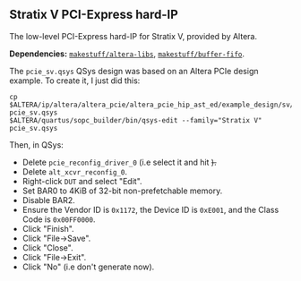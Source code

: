 ## Stratix V PCI-Express hard-IP
The low-level PCI-Express hard-IP for Stratix V, provided by Altera.

**Dependencies:** [`makestuff/altera-libs`](https://github.com/makestuff/altera-libs), [`makestuff/buffer-fifo`](https://github.com/makestuff/buffer-fifo).

The `pcie_sv.qsys` QSys design was based on an Altera PCIe design example. To create it, I just did this:

    cp $ALTERA/ip/altera/altera_pcie/altera_pcie_hip_ast_ed/example_design/sv/pcie_de_gen1_x4_ast64.qsys pcie_sv.qsys
    $ALTERA/quartus/sopc_builder/bin/qsys-edit --family="Stratix V" pcie_sv.qsys

Then, in QSys:
  * Delete `pcie_reconfig_driver_0` (i.e select it and hit <Del>).
  * Delete `alt_xcvr_reconfig_0`.
  * Right-click `DUT` and select "Edit".
  * Set BAR0 to 4KiB of 32-bit non-prefetchable memory.
  * Disable BAR2.
  * Ensure the Vendor ID is `0x1172`, the Device ID is `0xE001`, and the Class Code is `0x00FF0000`.
  * Click "Finish".
  * Click "File->Save".
  * Click "Close".
  * Click "File->Exit".
  * Click "No" (i.e don't generate now).
